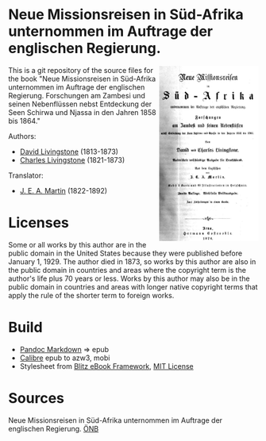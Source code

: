 # Neue Missionsreisen in Süd-Afrika unternommen im Auftrage der englischen Regierung.

<img align="right" width="200"  src="https://github.com/kogo59/Neue_Missionsreisen_in_Suedafrika/blob/main/images/cover.jpg">

This is a git repository of the source files for the book "Neue Missionsreisen in Süd-Afrika unternommen im Auftrage der englischen Regierung. Forschungen am Zambesi und seinen Nebenflüssen
nebst Entdeckung der Seen Schirwa und Njassa in den Jahren 1858 bis 1864." 

Authors:

* [David Livingstone](https://en.wikipedia.org/wiki/David_Livingstone) (1813-1873)
* [Charles Livingstone](https://fr.wikisource.org/wiki/Auteur:Charles_Livingstone) (1821-1873)

Translator:

* [J. E. A. Martin](https://d-nb.info/gnd/120641747) (1822-1892)

# Licenses
Some or all works by this author are in the public domain in the United States
because they were published before January 1, 1929. The author died in 1873, so
works by this author are also in the public domain in countries and areas where
the copyright term is the author's life plus 70 years or less. Works by this
author may also be in the public domain in countries and areas with longer
native copyright terms that apply the rule of the shorter term to foreign works.

# Build
* [Pandoc Markdown](https://pandoc.org/MANUAL.html#pandocs-markdown) => epub
* [Calibre](https://calibre-ebook.com/) epub to azw3, mobi
* Stylesheet from [Blitz eBook Framework](https://friendsofepub.github.io/Blitz/), [MIT License](https://github.com/FriendsOfEpub/Blitz/blob/master/LICENSE)

# Sources
Neue Missionsreisen in Süd-Afrika unternommen im Auftrage der englischen Regierung. [ÖNB](http://digital.onb.ac.at/OnbViewer/viewer.faces?doc=ABO_%2BZ173439407#)


